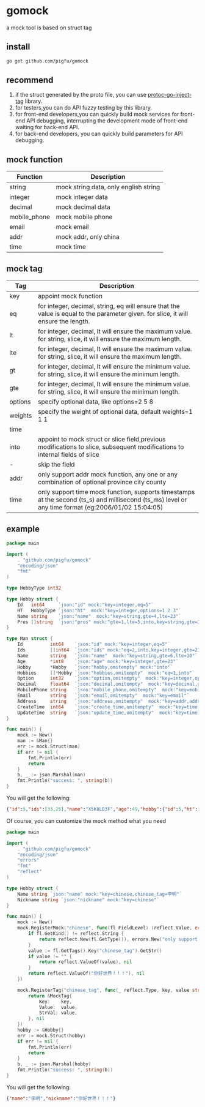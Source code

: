 # gomock
a mock tool is based on struct tag
## install
```sh
go get github.com/pigfu/gomock
```
## recommend
1. if the struct generated by the proto file, you can use [protoc-go-inject-tag](https://github.com/favadi/protoc-go-inject-tag) library.
2. for testers,you can do API fuzzy testing by this library.
3. for front-end developers,you can quickly build mock services for front-end API debugging, interrupting the development mode of front-end waiting for back-end API.
4. for back-end developers, you can quickly build parameters for API debugging.
## mock function

| Function     | Description                           |
|--------------|---------------------------------------|
| string       | mock string data, only english string |
| integer      | mock integer data                     |
| decimal      | mock decimal data                     |
| mobile_phone | mock mobile phone                     |
| email        | mock email                            |
| addr         | mock addr, only china                 |
| time         | mock time                             |

## mock tag

| Tag     | Description                                                                                                                                         |
|---------|-----------------------------------------------------------------------------------------------------------------------------------------------------|
| key     | appoint mock function                                                                                                                               |
| eq      | for integer, decimal, string, eq will ensure that the value is equal to the parameter given. for slice, it will ensure the length.                  |
| lt      | for integer, decimal, lt will ensure the maximum value.  for string, slice, it will ensure the maximum length.                                      |
| lte     | for integer, decimal, lt will ensure the maximum value.  for string, slice, it will ensure the maximum length.                                      |
| gt      | for integer, decimal, lt will ensure the minimum value.  for string, slice, it will ensure the minimum length.                                      |
| gte     | for integer, decimal, lt will ensure the minimum value.  for string, slice, it will ensure the minimum length.                                      |
| options | specify optional data, like options=2 5 8                                                                                                           |
| weights | specify the weight of optional data, default weights=1 1 1                                                                                          |
| time    |                                                                                                                                                     |
| into    | appoint to mock struct or slice field,previous modifications to slice, subsequent modifications to internal fields of slice                         |
| -       | skip the field                                                                                                                                      |
| addr    | only support addr mock function, any one or any combination of optional province city county                                                        |
| time    | only support time mock function, supports timestamps at the second (ts_s) and millisecond (ts_ms) level or any time format (eg:2006/01/02 15:04:05) |

## example

```go
package main

import (
	. "github.com/pigfu/gomock"
	"encoding/json"
	"fmt"
)

type HobbyType int32

type Hobby struct {
	Id   int64     `json:"id" mock:"key=integer,eq=5"`
	HT   HobbyType `json:"ht"  mock:"key=integer,options=1 2 3"`
	Name string    `json:"name"  mock:"key=string,gte=4,lte=23"`
	Pros []string  `json:"pros" mock:"gte=1,lte=5,into,key=string,gte=3,lte=6"`
}

type Man struct {
	Id          int64    `json:"id" mock:"key=integer,eq=5"`
	Ids         []int64  `json:"ids" mock:"eq=2,into,key=integer,gte=23,lte=55"`
	Name        string   `json:"name"  mock:"key=string,gte=6,lte=10"`
	Age         *int8    `json:"age" mock:"key=integer,gte=23"`
	Hobby       *Hobby   `json:"hobby,omitempty" mock:"into"`
	Hobbies     []*Hobby `json:"hobbies,omitempty"  mock:"eq=1,into"`
	Option      int32    `json:"option,omitempty"  mock:"key=integer,options=2 3 4 5,weights=10 5 2 2"`
	Decimal     float64  `json:"decimal,omitempty"  mock:"key=decimal,gte=-23.235,lte=5.580"`
	MobilePhone string   `json:"mobile_phone,omitempty"  mock:"key=mobile_phone"`
	Email       string   `json:"email,omitempty"  mock:"key=email"`
	Address     string   `json:"address,omitempty"  mock:"key=addr,addr=city county"`
	CreateTime  int64    `json:"create_time,omitempty"  mock:"key=time,time=ts_ms"`
	UpdateTime  string   `json:"update_time,omitempty"  mock:"key=time,time=2006-01-02 15:04:05"`
}

func main() {
	mock := New()
	man := &Man{}
	err := mock.Struct(man)
	if err != nil {
		fmt.Println(err)
		return
	}
	b, _ := json.Marshal(man)
	fmt.Println("success: ", string(b))
}
```
You will get the following:
```json
{"id":5,"ids":[33,25],"name":"X5K8LD3F","age":49,"hobby":{"id":5,"ht":1,"name":"8fzH9yJQ","pros":["5XDTkS","mQLJ","G9T0"]},"hobbies":[{"id":5,"ht":2,"name":"q97NuPswO0I6VZ","pros":["MGbx","ZEi7L4","xOwM67","zpl","LYzBo0"]}],"decimal":0.159,"mobile_phone":"18909537318","email":"08A7z7PMZS@hotmail.com","address":"天津市 西青区","create_time":1699695881544,"update_time":"2023-11-11 17:44:41"}
```
Of course, you can customize the mock method what you need
```go
package main

import (
	. "github.com/pigfu/gomock"
	"encoding/json"
	"errors"
	"fmt"
	"reflect"
)

type Hobby struct {
	Name string `json:"name" mock:"key=chinese,chinese_tag=李明"`
	Nickname string `json:"nickname" mock:"key=chinese"`
}

func main() {
	mock := New()
	mock.RegisterMock("chinese", func(fl FieldLevel) (reflect.Value, error) {
		if fl.GetKind() != reflect.String {
			return reflect.New(fl.GetType()), errors.New("only support the type string")
		}
		value := fl.GetTags().Key("chinese_tag").GetStr()
		if value != "" {
			return reflect.ValueOf(value), nil
		}
		return reflect.ValueOf("你好世界！！！"), nil
	})

	mock.RegisterTag("chinese_tag", func(_ reflect.Type, key, value string) (TagLevel, error) {
		return &MockTag{
			Key:    key,
			Value:  value,
			StrVal: value,
		}, nil
	})
	hobby := &Hobby{}
	err := mock.Struct(hobby)
	if err != nil {
		fmt.Println(err)
		return
	}
	b, _ := json.Marshal(hobby)
	fmt.Println("success: ", string(b))
}
```
You will get the following:
```json
{"name":"李明","nickname":"你好世界！！！"}
```

